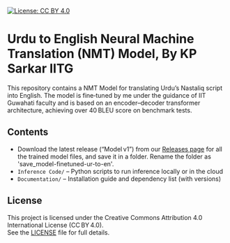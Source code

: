 [![License: CC BY 4.0](https://img.shields.io/badge/License-CC%20BY%204.0-lightgrey.svg)](https://creativecommons.org/licenses/by/4.0/)

# Urdu to English Neural Machine Translation (NMT) Model, By KP Sarkar IITG

This repository contains a NMT Model for translating Urdu’s Nastaliq script into English.  The model is fine‑tuned by me under the guidance of IIT Guwahati faculty and is based on an encoder–decoder transformer architecture, achieving over 40 BLEU score on benchmark tests.

## Contents

- Download the latest release (“Model v1”) from our [Releases page](https://github.com/kpsarkar/IITG_Urdu_to_English_NMT_Model_v1/releases) for all the trained model files, and save it in a folder. Rename the folder as 'save_model-finetuned-ur-to-en'. 
- `Inference Code/` – Python scripts to run inference locally or in the cloud  
- `Documentation/` – Installation guide and dependency list (with versions)

## License

This project is licensed under the Creative Commons Attribution 4.0 International License (CC BY 4.0).  
See the [LICENSE](LICENSE) file for full details.
